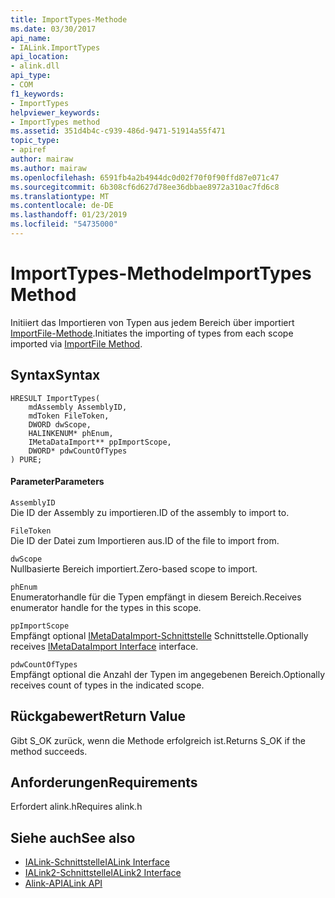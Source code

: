 ```yaml
---
title: ImportTypes-Methode
ms.date: 03/30/2017
api_name:
- IALink.ImportTypes
api_location:
- alink.dll
api_type:
- COM
f1_keywords:
- ImportTypes
helpviewer_keywords:
- ImportTypes method
ms.assetid: 351d4b4c-c939-486d-9471-51914a55f471
topic_type:
- apiref
author: mairaw
ms.author: mairaw
ms.openlocfilehash: 6591fb4a2b4944dc0d02f70f0f90ffd87e071c47
ms.sourcegitcommit: 6b308cf6d627d78ee36dbbae8972a310ac7fd6c8
ms.translationtype: MT
ms.contentlocale: de-DE
ms.lasthandoff: 01/23/2019
ms.locfileid: "54735000"
---
```

# <a name="importtypes-method"></a><span data-ttu-id="a47f8-102">ImportTypes-Methode</span><span class="sxs-lookup"><span data-stu-id="a47f8-102">ImportTypes Method</span></span>
<span data-ttu-id="a47f8-103">Initiiert das Importieren von Typen aus jedem Bereich über importiert [ImportFile-Methode](../../../../docs/framework/unmanaged-api/alink/importfile-method.md).</span><span class="sxs-lookup"><span data-stu-id="a47f8-103">Initiates the importing of types from each scope imported via [ImportFile Method](../../../../docs/framework/unmanaged-api/alink/importfile-method.md).</span></span>  
  
## <a name="syntax"></a><span data-ttu-id="a47f8-104">Syntax</span><span class="sxs-lookup"><span data-stu-id="a47f8-104">Syntax</span></span>  
  
```  
HRESULT ImportTypes(  
    mdAssembly AssemblyID,  
    mdToken FileToken,  
    DWORD dwScope,  
    HALINKENUM* phEnum,  
    IMetaDataImport** ppImportScope,  
    DWORD* pdwCountOfTypes  
) PURE;  
```  
  
#### <a name="parameters"></a><span data-ttu-id="a47f8-105">Parameter</span><span class="sxs-lookup"><span data-stu-id="a47f8-105">Parameters</span></span>  
 `AssemblyID`  
 <span data-ttu-id="a47f8-106">Die ID der Assembly zu importieren.</span><span class="sxs-lookup"><span data-stu-id="a47f8-106">ID of the assembly to import to.</span></span>  
  
 `FileToken`  
 <span data-ttu-id="a47f8-107">Die ID der Datei zum Importieren aus.</span><span class="sxs-lookup"><span data-stu-id="a47f8-107">ID of the file to import from.</span></span>  
  
 `dwScope`  
 <span data-ttu-id="a47f8-108">Nullbasierte Bereich importiert.</span><span class="sxs-lookup"><span data-stu-id="a47f8-108">Zero-based scope to import.</span></span>  
  
 `phEnum`  
 <span data-ttu-id="a47f8-109">Enumeratorhandle für die Typen empfängt in diesem Bereich.</span><span class="sxs-lookup"><span data-stu-id="a47f8-109">Receives enumerator handle for the types in this scope.</span></span>  
  
 `ppImportScope`  
 <span data-ttu-id="a47f8-110">Empfängt optional [IMetaDataImport-Schnittstelle](../../../../docs/framework/unmanaged-api/metadata/imetadataimport-interface.md) Schnittstelle.</span><span class="sxs-lookup"><span data-stu-id="a47f8-110">Optionally receives [IMetaDataImport Interface](../../../../docs/framework/unmanaged-api/metadata/imetadataimport-interface.md) interface.</span></span>  
  
 `pdwCountOfTypes`  
 <span data-ttu-id="a47f8-111">Empfängt optional die Anzahl der Typen im angegebenen Bereich.</span><span class="sxs-lookup"><span data-stu-id="a47f8-111">Optionally receives count of types in the indicated scope.</span></span>  
  
## <a name="return-value"></a><span data-ttu-id="a47f8-112">Rückgabewert</span><span class="sxs-lookup"><span data-stu-id="a47f8-112">Return Value</span></span>  
 <span data-ttu-id="a47f8-113">Gibt S_OK zurück, wenn die Methode erfolgreich ist.</span><span class="sxs-lookup"><span data-stu-id="a47f8-113">Returns S_OK if the method succeeds.</span></span>  
  
## <a name="requirements"></a><span data-ttu-id="a47f8-114">Anforderungen</span><span class="sxs-lookup"><span data-stu-id="a47f8-114">Requirements</span></span>  
 <span data-ttu-id="a47f8-115">Erfordert alink.h</span><span class="sxs-lookup"><span data-stu-id="a47f8-115">Requires alink.h</span></span>  
  
## <a name="see-also"></a><span data-ttu-id="a47f8-116">Siehe auch</span><span class="sxs-lookup"><span data-stu-id="a47f8-116">See also</span></span>
- [<span data-ttu-id="a47f8-117">IALink-Schnittstelle</span><span class="sxs-lookup"><span data-stu-id="a47f8-117">IALink Interface</span></span>](../../../../docs/framework/unmanaged-api/alink/ialink-interface.md)
- [<span data-ttu-id="a47f8-118">IALink2-Schnittstelle</span><span class="sxs-lookup"><span data-stu-id="a47f8-118">IALink2 Interface</span></span>](../../../../docs/framework/unmanaged-api/alink/ialink2-interface.md)
- [<span data-ttu-id="a47f8-119">Alink-API</span><span class="sxs-lookup"><span data-stu-id="a47f8-119">ALink API</span></span>](../../../../docs/framework/unmanaged-api/alink/index.md)
